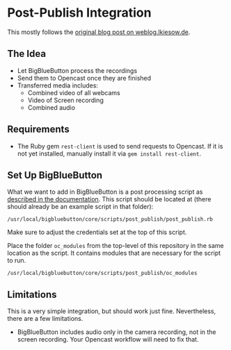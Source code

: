 Post-Publish Integration
========================

This mostly follows the [original blog post on weblog.lkiesow.de](https://weblog.lkiesow.de/20200318-integrate-bigbluebutton-opencast/).

The Idea
--------

- Let BigBlueButton process the recordings
- Send them to Opencast once they are finished
- Transferred media includes:
    - Combined video of all webcams
    - Video of Screen recording
    - Combined audio

Requirements
------------

- The Ruby gem `rest-client` is used to send requests to Opencast.
If it is not yet installed, manually install it via `gem install rest-client`.

Set Up BigBlueButton
----------------------

What we want to add in BigBlueButton is a post processing script as [described in the documentation](https://docs.bigbluebutton.org/dev/recording.html#writing-post-scripts).
This script should be located at (there should already be an example script in that folder):

    /usr/local/bigbluebutton/core/scripts/post_publish/post_publish.rb

Make sure to adjust the credentials set at the top of this script.

Place the folder `oc_modules` from the top-level of this repository in the same location as the script. It contains
modules that are necessary for the script to run.

    /usr/local/bigbluebutton/core/scripts/post_publish/oc_modules


Limitations
-----------

This is a very simple integration, but should work just fine.
Nevertheless, there are a few limitations.

- BigBlueButton includes audio only in the camera recording, not in the screen recording.
  Your Opencast workflow will need to fix that.
